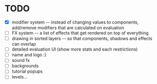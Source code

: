 # TODO

- [x] modifier system -- instead of changing values to components, add/remove modifiers that are calculated on evaluation
- [ ] FX system -- a list of effects that get rendered on top of everything
- [ ] drawing in sorted layers -- so that components, shadows and effects can overlap
- [ ] detailed evaluation UI (show more stats and each restrictions)
- [ ] name and logo :)
- [ ] sound fx
- [ ] backgrounds
- [ ] tutorial popups
- [ ] levels...
